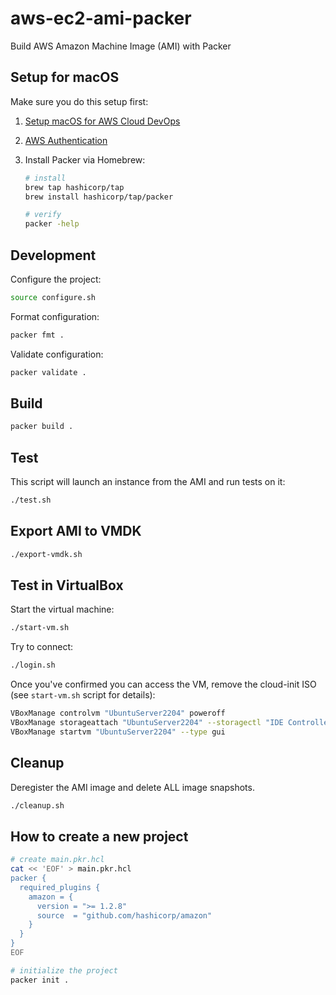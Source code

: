 # aws-ec2-ami-packer
Build AWS Amazon Machine Image (AMI) with Packer

## Setup for macOS

Make sure you do this setup first:

1. [Setup macOS for AWS Cloud DevOps](https://blog.swiftsoftwaregroup.com/setup-macos-for-aws-cloud-devops)

2. [AWS Authentication](https://blog.swiftsoftwaregroup.com/aws-authentication)

3. Install Packer via Homebrew:

   ```bash
   # install
   brew tap hashicorp/tap
   brew install hashicorp/tap/packer
   
   # verify
   packer -help
   ```

## Development

Configure the project:

```bash
source configure.sh
```

Format configuration:

```bash
packer fmt .
```

Validate configuration:

```bash
packer validate .
```

## Build

```bash
packer build .
```

## Test

This script will launch an instance from the AMI and run tests on it:  

```bash
./test.sh
```

## Export AMI to VMDK

```bash
./export-vmdk.sh
```

## Test in VirtualBox

Start the virtual machine:

```bash
./start-vm.sh
```

Try to connect:

```bash
./login.sh
```

Once you've confirmed you can access the VM, remove the cloud-init ISO (see `start-vm.sh` script for details):

```bash
VBoxManage controlvm "UbuntuServer2204" poweroff
VBoxManage storageattach "UbuntuServer2204" --storagectl "IDE Controller" --port 0 --device 1 --type dvddrive --medium none
VBoxManage startvm "UbuntuServer2204" --type gui
```

## Cleanup

Deregister the AMI image and delete ALL image snapshots.

```bash
./cleanup.sh
```

## How to create a new project

```bash
# create main.pkr.hcl
cat << 'EOF' > main.pkr.hcl
packer {
  required_plugins {
    amazon = {
      version = ">= 1.2.8"
      source  = "github.com/hashicorp/amazon"
    }
  }
}
EOF

# initialize the project
packer init .
```

